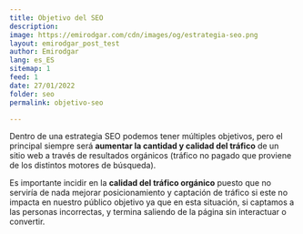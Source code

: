```yaml
---
title: Objetivo del SEO
description: 
image: https://emirodgar.com/cdn/images/og/estrategia-seo.png
layout: emirodgar_post_test
author: Emirodgar
lang: es_ES
sitemap: 1
feed: 1
date: 27/01/2022
folder: seo
permalink: objetivo-seo

--- 
```


Dentro de una estrategia SEO podemos tener múltiples objetivos, pero el principal siempre será **aumentar la cantidad y calidad del tráfico** de un sitio web a través de resultados orgánicos (tráfico no pagado que proviene de los distintos motores de búsqueda).

Es importante incidir en la **calidad del tráfico orgánico** puesto que no serviría de nada mejorar posicionamiento y captación de tráfico si este no impacta en nuestro público objetivo ya que en esta situación, si captamos a las personas incorrectas, y termina saliendo de la página sin interactuar o convertir.
<!--stackedit_data:
eyJoaXN0b3J5IjpbMTIyNjc2MDI0NSwxMDQ3OTkyMjk1XX0=
-->